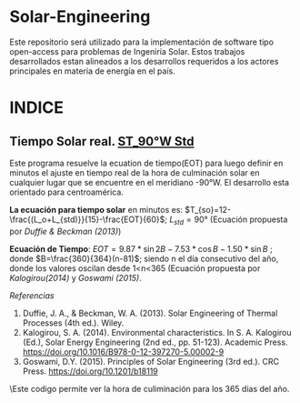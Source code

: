 # Solar-Engineering
Este repositorio será utilizado para la implementación de software tipo open-access para problemas de Ingeniría Solar. Estos trabajos desarrollados estan alineados a los desarrollos requeridos a los actores principales en matería de energía en el país. 

# INDICE
## Tiempo Solar real. [ST_90°W Std](https://github.com/IICAT-FI-UNAH/Solar-Engineering/blob/main/ST_90%C2%B0W%20Std)
Este programa resuelve la ecuation de tiempo(EOT) para luego definir en minutos el ajuste en tiempo real de la hora de culminación solar en cualquier lugar que se encuentre en el meridiano -90°W. El desarrollo esta orientado para centroamérica. 

**La ecuación para tiempo solar** en minutos es: 
$T_{so}=12-\frac{(L_o+L_{std)}}{15}-\frac{EOT}{60}$; $L_{std}=90°$  (Ecuación propuesta por *Duffie & Beckman (2013)*)

**Ecuación de Tiempo**: 
$EOT= 9.87*\sin{2B}-7.53*\cos{B}-1.50*\sin{B}$ ; donde $B=\frac{360}{364}(n-81)$; siendo n el día consecutivo del año, donde los valores oscilan desde 1<n<365 (Ecuación propuesta por *Kalogirou(2014)* y *Goswami (2015)*.

*Referencias*
1.	Duffie, J. A., & Beckman, W. A. (2013). Solar Engineering of Thermal Processes (4th ed.). Wiley.
2.	Kalogirou, S. A. (2014). Environmental characteristics. In S. A. Kalogirou (Ed.), Solar Energy Engineering (2nd ed., pp. 51-123). Academic Press. https://doi.org/10.1016/B978-0-12-397270-5.00002-9
3.	Goswami, D.Y. (2015). Principles of Solar Engineering (3rd ed.). CRC Press. https://doi.org/10.1201/b18119  

\Este codigo permite ver la hora de culiminación para los 365 dias del año.

